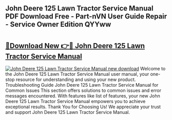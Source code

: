 ## John Deere 125 Lawn Tractor Service Manual PDF Download Free - Part-nVN User Guide Repair - Service Owner Edition QYYww

# <h2><a href="http://bc48295.oget.top/?id=John+Deere+125+Lawn+Tractor+Service+Manual">🔗Download New 👉🔴 John Deere 125 Lawn Tractor Service Manual</a></h2>

[![John Deere 125 Lawn Tractor Service Manual new download](https://i.imgur.com/5g1atiW.png)](http://bc48295.oget.top/?id=John+Deere+125+Lawn+Tractor+Service+Manual)
Welcome to the John Deere 125 Lawn Tractor Service Manual user manual, your one-stop resource for understanding and using your new product. Troubleshooting Guide John Deere 125 Lawn Tractor Service Manual for Common Issues This section offers solutions to common issues and error messages encountered. With features like list of features, your new John Deere 125 Lawn Tractor Service Manual empowers you to achieve exceptional results. Thank You for Choosing Us! We appreciate your trust and support John Deere 125 Lawn Tractor Service Manual.
